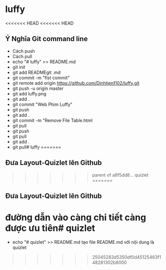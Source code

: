 # luffy
<<<<<<< HEAD
<<<<<<< HEAD
## Ý Nghĩa Git command line 
- Cách push
- Cách pull 
- echo "# luffy" >> README.md
- git init
- git add READMEgit .md
- git commit -m "fist commit"
- git remote add origin https://github.com/Dinhtien1102/luffy.git
- git push -u origin master
- git add luffy.png
- git add .
- git commit "Web Phim Luffy"
- git push
- git add .
- git commit -m "Remove File  Table.html
- git pull
- git push
- git pull
- git add .
- git pull# luffy
=======
## Đưa Layout-Quizlet lên Github
>>>>>>> parent of a8f5dd8... quizlet
=======
## Đưa Layout-Quizlet lên Github
# đường dẫn vào càng chi tiết càng được ưu tiên# quizlet
-  echo "# quizlet" >> README.md tạo file README.md với nội dung là quizlet
>>>>>>> 25045283d5350df0d45125463f148281302b8000
